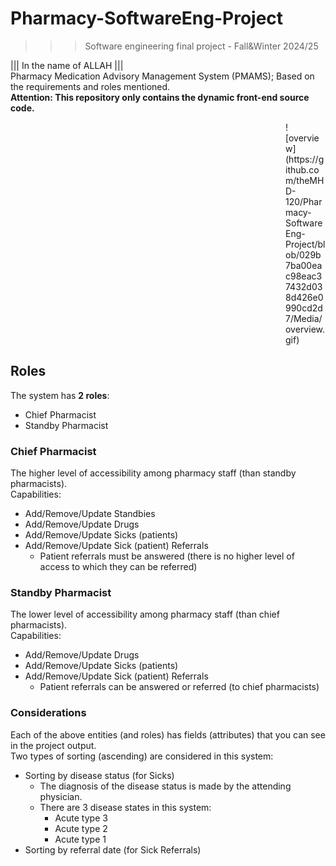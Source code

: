 ﻿# Pharmacy-SoftwareEng-Project
>>> Software engineering final project - Fall&Winter 2024/25

||| In the name of ALLAH ||| <br />
Pharmacy Medication Advisory Management System (PMAMS); Based on the requirements and roles mentioned.<br />
**Attention: This repository only contains the dynamic front-end source code.**

<dl><dd><dl><dd><dl><dd><dl><dd><dl><dd><dl><dd><dl><dd><dl><dd><dl><dd><dl><dd><dl><dd><dl>
![overview](https://github.com/theMHD-120/Pharmacy-SoftwareEng-Project/blob/029b7ba00eac98eac37432d038d426e0990cd2d7/Media/overview.gif)
</dl></dd></dl></dd></dl></dd></dl></dd></dl></dd></dl></dd></dl></dd></dl></dd></dl></dd></dl></dd></dl></dd></dl>

## Roles 

The system has **2 roles**:
- Chief Pharmacist
- Standby Pharmacist

### Chief Pharmacist

The higher level of accessibility among pharmacy staff (than standby pharmacists). <br />
Capabilities:
- Add/Remove/Update Standbies
- Add/Remove/Update Drugs
- Add/Remove/Update Sicks (patients)
- Add/Remove/Update Sick (patient) Referrals
  - Patient referrals must be answered (there is no higher level of access to which they can be referred)

### Standby Pharmacist

The lower level of accessibility among pharmacy staff (than chief pharmacists). <br />
Capabilities:
- Add/Remove/Update Drugs
- Add/Remove/Update Sicks (patients)
- Add/Remove/Update Sick (patient) Referrals
  - Patient referrals can be answered or referred (to chief pharmacists)

### Considerations

Each of the above entities (and roles) has fields (attributes) that you can see in the project output.<br />
Two types of sorting (ascending) are considered in this system: 
- Sorting by disease status (for Sicks)
  - The diagnosis of the disease status is made by the attending physician.
  - There are 3 disease states in this system:
    - Acute type 3
    - Acute type 2
    - Acute type 1
- Sorting by referral date (for Sick Referrals)

